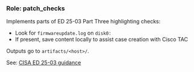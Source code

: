 ### Role: patch_checks

Implements parts of ED 25-03 Part Three highlighting checks:
- Look for `firmwareupdate.log` on `disk0:`
- If present, save content locally to assist case creation with Cisco TAC

Outputs go to `artifacts/<host>/`.

See: [CISA ED 25-03 guidance](https://www.cisa.gov/news-events/directives/supplemental-direction-ed-25-03-core-dump-and-hunt-instructions)



